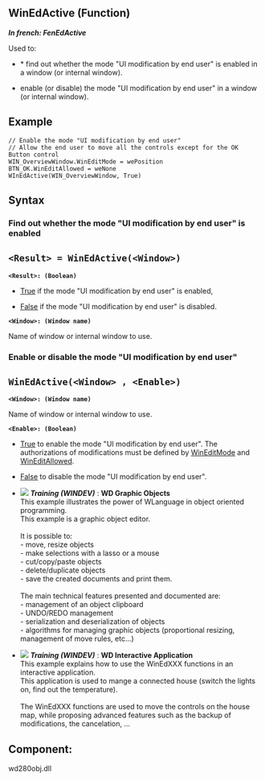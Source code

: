 
## WinEdActive (Function)

***In french: FenEdActive***



<a name="XUse"></a>
<a name="Use"></a>
<a name="description"></a>
Used to: 

- \* find out whether the mode "UI modification by end user" is enabled in a window (or internal window).

- enable (or disable) the mode "UI modification by end user" in a window (or internal window).



<a name="Example1"></a>
<a name="sample_code"></a>

## Example


```wl
// Enable the mode "UI modification by end user"
// Allow the end user to move all the controls except for the OK Button control
WIN_OverviewWindow.WinEditMode = wePosition
BTN_OK.WinEditAllowed = weNone
WInEdActive(WIN_OverviewWindow, True)
```

<a name="XSYNTAX"></a>

## Syntax
<a name="SYNTAX1"></a>

### Find out whether the mode "UI modification by end user" is enabled

`<Result> = WinEdActive(<Window>)`
---

**`<Result>: (Boolean)`**



- <u><u><u><u>True</u></u></u></u> if the mode "UI modification by end user" is enabled,

- <u><u><u><u>False</u></u></u></u> if the mode "UI modification by end user" is disabled.  




**`<Window>: (Window name)`**

Name of window or internal window to use. 


<a name="SYNTAX2"></a>

### Enable or disable the mode "UI modification by end user" 

`WinEdActive(<Window> , <Enable>)`
---

**`<Window>: (Window name)`**

Name of window or internal window to use. 

**`<Enable>: (Boolean)`**



- <u><u><u><u>True</u></u></u></u> to enable the mode "UI modification by end user". The authorizations of modifications must be defined by [WinEditMode](../Proprietes/1000021824.md) and [WinEditAllowed](../Proprietes/1000021850.md). 

- <u><u><u><u>False</u></u></u></u> to disable the mode "UI modification by end user".







- ![](https://doc.pcsoft.fr/en-US/images/image.awp?langid=3&name=WDGraphicObjects.gif) ***Training (WINDEV)*** : **WD Graphic Objects** <br>This example illustrates the power of WLanguage in object oriented programming.<br>This example is a graphic object editor.<br><br>It is possible to:<br>- move, resize objects<br>- make selections with a lasso or a mouse<br>- cut/copy/paste objects<br>- delete/duplicate objects<br>- save the created documents and print them.<br><br>The main technical features presented and documented are:<br>- management of an object clipboard<br>- UNDO/REDO management<br>- serialization and deserialization of objects<br>- algorithms for managing graphic objects (proportional resizing, management of move rules, etc...)
- ![](https://doc.pcsoft.fr/en-US/images/image.awp?langid=3&name=WDInteractiveApplication.gif) ***Training (WINDEV)*** : **WD Interactive Application** <br>This example explains how to use the WinEdXXX functions in an interactive application.<br>This application is used to mange a connected house (switch the lights on, find out the temperature).<br><br>The WinEdXXX functions are used to move the controls on the house map, while proposing advanced features such as the backup of modifications, the cancelation, ...



<a name="XComponent"></a>

## Component:
wd280obj.dll
